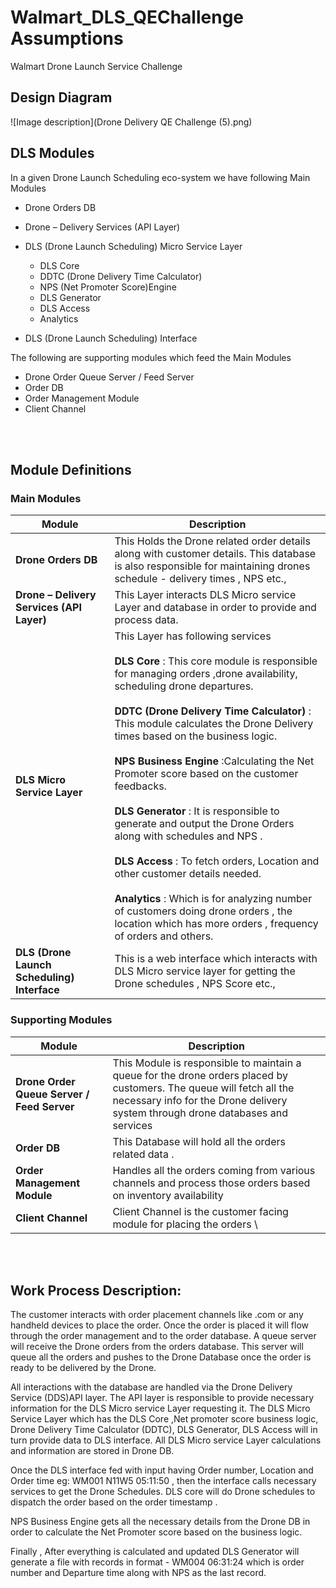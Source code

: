 # Walmart_DLS_QEChallenge Assumptions
Walmart Drone Launch Service Challenge

## Design Diagram												

![Image description](Drone Delivery QE Challenge (5).png)
 







## DLS Modules											



In a given Drone Launch Scheduling eco-system we have following Main Modules

-	Drone Orders DB

-	Drone – Delivery Services (API Layer)

-	DLS (Drone Launch Scheduling) Micro Service Layer 
    - DLS Core
    - DDTC (Drone Delivery Time Calculator) 
    - NPS (Net Promoter Score)Engine
    - DLS Generator
    - DLS Access
    - Analytics

-	DLS (Drone Launch Scheduling) Interface




The following are supporting modules which feed the Main Modules

- Drone Order Queue Server / Feed Server
-	Order DB
-	Order Management Module
-	Client Channel


<br/><br/>
## Module Definitions


### Main Modules

| Module   | Description  |
| ------------- | ------------- |
| **Drone Orders DB**  | This Holds the Drone related order details along with customer details. This database is also responsible for maintaining drones schedule - delivery times , NPS etc.,  |
| **Drone – Delivery Services (API Layer)**  | This Layer interacts DLS Micro service Layer and database in order to provide and process data.   |
| **DLS Micro Service Layer**  | 	This Layer has following services<br/><br/> **DLS Core** : This core module is responsible for managing orders ,drone availability, scheduling drone departures.<br/><br/>**DDTC (Drone Delivery Time Calculator)** : This module calculates the Drone Delivery times based on the business logic.<br/><br/>**NPS Business Engine**  :Calculating the Net Promoter score based on the customer feedbacks.<br/><br/>**DLS Generator** :  It is responsible to generate and output the Drone Orders along with schedules and NPS .<br/><br/>**DLS Access** : To fetch orders, Location and other customer details needed.<br/><br/>**Analytics** : Which is for analyzing number of customers doing drone orders , the location which has more orders , frequency of orders and others.<br/>   |
| **DLS (Drone Launch Scheduling) Interface**   |  This is a web interface which interacts with DLS Micro service layer for getting the Drone schedules , NPS Score etc.,   |



### Supporting Modules

| Module   | Description  |
| ------------- | ------------- |
| **Drone Order Queue Server / Feed Server**  | This Module is responsible to maintain a queue for the drone orders placed by customers. The queue will fetch all the necessary info for the Drone delivery system through drone databases and services  |
| **Order DB**  | This Database will hold all the orders related data .   |
| **Order Management Module**  | Handles all the orders coming from various channels and process those orders based on inventory availability   |   |
| **Client Channel**  | Client Channel is the customer facing module for placing the orders   \
   
<br/><br/>
## Work Process Description:

The customer interacts with order placement channels like .com or any handheld devices to place the order. Once the order is placed it will flow through the order management and to the order database. A queue server will receive the Drone orders from the orders database. This server will queue all the orders and pushes to the Drone Database once the order is ready to be delivered by the Drone.

All interactions with the database are handled via the Drone Delivery Service (DDS)API layer. The API layer is responsible to provide necessary information for the DLS Micro service Layer requesting it. The DLS Micro Service Layer which has the DLS Core ,Net promoter score business logic, Drone Delivery Time Calculator (DDTC), DLS Generator, DLS Access will in turn provide data to DLS interface. All DLS Micro service Layer calculations and information are stored in Drone DB.

Once the DLS interface fed with input having Order number, Location and Order time eg: WM001 N11W5 05:11:50 , then the interface calls necessary services to get the Drone Schedules. DLS core will do Drone schedules to dispatch the order based on the order timestamp .

NPS Business Engine gets all the necessary details from the Drone DB in order to calculate the Net Promoter score based on the business logic.

Finally , After everything is calculated and updated  DLS Generator will generate a file with records in format - WM004 06:31:24 which is order number and Departure time along with NPS as the last record.





